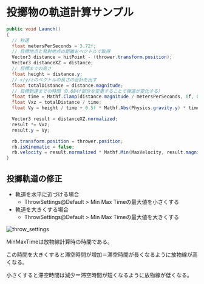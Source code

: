 # 投擲物の軌道計算サンプル

``` csharp
public void Launch()
{
  // 秒速
  float metersPerSeconds = 3.72f;
  // 目標地点と発射地点の距離をベクトルで取得
  Vector3 distance = hitPoint - (thrower.transform.position);
  Vector3 distanceXZ = distance;
  // 目標までの高さ
  float height = distance.y;
  // x/y/zのベクトルの長さの合計を出す
  float totalDistance = distance.magnitude;
  // 目標到達までの時間（0.684f部分を変更することで弾道が変化する）
  float time = Mathf.Clamp(distance.magnitude / metersPerSeconds, 0f, 0.684f);
  float Vxz = totalDistance / time;
  float Vy = height / time + 0.5f * Mathf.Abs(Physics.gravity.y) * time;

  Vector3 result = distanceXZ.normalized;
  result *= Vxz;
  result.y = Vy;

  rb.transform.position = thrower.position;
  rb.isKinematic = false;
  rb.velocity = result.normalized * Mathf.Min(MaxVelocity, result.magnitude);
}
```

## 投擲軌道の修正

- 軌道を水平に近づける場合
  - ThrowSettings@Default > Min Max Timeの最大値を小さくする
- 軌道を大きくする場合
  - ThrowSettings@Default > Min Max Timeの最大値を大きくする

![throw_settings](img/throwable_settings.png)

MinMaxTimeは放物線計算時の時間である。

この時間を大きくすると滞空時間が増加＝滞空時間が長くなるように放物線が高くなる。

小さくすると滞空時間は減少＝滞空時間が短くなるように放物線が低くなる。